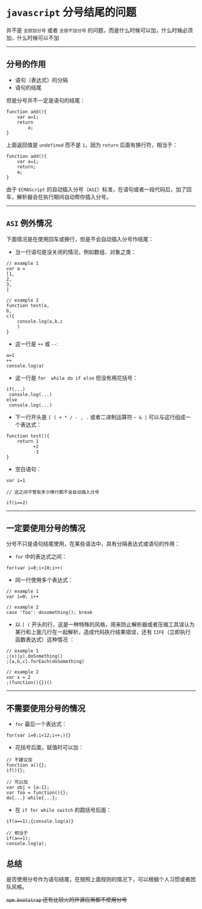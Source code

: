 # `javascript` 分号结尾的问题

并不是 `全部加分号` 或者 `全部不加分号` 的问题，而是什么时候可以加，什么时候必须加，什么时候可以不加

---

## 分号的作用

- 语句（表达式）的分隔
- 语句的结尾

但是分号并不一定是语句的结尾：
```
function add(){
    var a=1;
    return
        a;
}
```
上面返回值是 `undefined` 而不是 `1`，因为 `return` 后面有换行符，相当于：
```
function add(){
    var a=1;
    return;
    a;
}
```
由于 `ECMAScript` 的自动插入分号（`ASI`）标准，在语句或者一段代码后，加了回车，解析器会在执行期间自动帮你插入分号。

---

## `ASI` 例外情况

下面情况是在使用回车或换行，但是不会自动插入分号作结尾：
- 当一行语句是没关闭的情况，例如数组、对象之类：
```
// example 1
var a = 
[1,
2,
3,
]

// example 2
function test(a,
b,
c){
    console.log(a,b,c
    )
}
```
- 这一行是 `++` 或 `--`:
```
a=1
++
console.log(a)
```
- 这一行是 `for  while do if else`  但没有用花括号：
```
if(...)
 console.log(...)
else
 console.log(...)
```
- 下一行开头是 `[ ( + * / - , .` 或者二进制运算符 `~ & |` 可以与这行组成一个表达式：
```
function test(){
    return 1
          +2
          -3
}
```
- 空白语句：
```
var i=1

// 这之间不管有多少换行都不会自动插入分号

if(i==2)
```

---

## 一定要使用分号的情况

分号不只是语句结尾使用，在某些语法中，具有分隔表达式或语句的作用：
- `for` 中的表达式之间：
```
for(var i=0;i<10;i++)
```
- 同一行使用多个表达式：
```
// example 1
var i=0; i++

// example 2
case 'foo': dosomething(); break
```
- 以 `[ (` 开头的行，这是一种特殊的风格，用来防止解析器或者压缩工具误认为某行和上面几行在一起解析，造成代码执行结果错误，还有 `IIFE`（立即执行函数表达式）这种情况 ：
```
// example 1
;(x||y).doSomething()
;[a,b,c].forEach(doSomething)

// example 2
var x = 2
;(function(){})()
```

---

## 不需要使用分号的情况

- `for` 最后一个表达式：
```
for(var i=0;i<12;i++;){}
```
- 花括号后面，赋值时可以加：
```
// 不建议加
function a(){};
if(){};

// 可以加
var obj = {a:1};
var foo = function(){};
do{...} while{...};
```
- 在 `if for while switch` 的圆括号后面：
```
if(a==1);{console.log(a)}

// 相当于
if(a==1);
console.log(a);
```

## 总结

是否使用分号作为语句结尾，在按照上面规则的情况下，可以根据个人习惯或者团队风格。

~~`npm bootstrap` 还有比较火的开源应用都不使用分号~~


